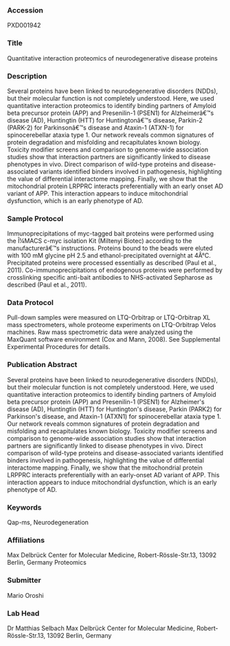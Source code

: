 ### Accession
PXD001942

### Title
Quantitative interaction proteomics of neurodegenerative disease proteins

### Description
Several proteins have been linked to neurodegenerative disorders (NDDs), but their molecular function is not completely understood. Here, we used quantitative interaction proteomics to identify binding partners of Amyloid beta precursor protein (APP) and Presenilin-1 (PSEN1) for Alzheimerâ€™s disease (AD), Huntingtin (HTT) for Huntingtonâ€™s disease, Parkin-2 (PARK-2) for Parkinsonâ€™s disease and Ataxin-1 (ATXN-1) for spinocerebellar ataxia type 1. Our network reveals common signatures of protein degradation and misfolding and recapitulates known biology. Toxicity modifier screens and comparison to genome-wide association studies show that interaction partners are significantly linked to disease phenotypes in vivo. Direct comparison of wild-type proteins and disease-associated variants identified binders involved in pathogenesis, highlighting the value of differential interactome mapping. Finally, we show that the mitochondrial protein LRPPRC interacts preferentially with an early onset AD variant of APP. This interaction appears to induce mitochondrial dysfunction, which is an early phenotype of AD.

### Sample Protocol
Immunoprecipitations of myc-tagged bait proteins were performed using the Î¼MACS c-myc isolation Kit (Miltenyi Biotec) according to the manufacturerâ€™s instructions. Proteins bound to the beads were eluted with 100 mM glycine pH 2.5 and ethanol-precipitated overnight at 4Â°C. Precipitated proteins were processed essentially as described (Paul et al., 2011). Co-immunoprecipitations of endogenous proteins were performed by crosslinking specific anti-bait antibodies to NHS-activated Sepharose as described (Paul et al., 2011).

### Data Protocol
Pull-down samples were measured on LTQ-Orbitrap or LTQ-Orbitrap XL mass spectrometers, whole proteome experiments on LTQ-Orbitrap Velos machines. Raw mass spectrometric data were analyzed using the MaxQuant software environment (Cox and Mann, 2008). See Supplemental Experimental Procedures for details.

### Publication Abstract
Several proteins have been linked to neurodegenerative disorders (NDDs), but their molecular function is not completely understood. Here, we used quantitative interaction proteomics to identify binding partners of Amyloid beta precursor protein (APP) and Presenilin-1 (PSEN1) for Alzheimer's disease (AD), Huntingtin (HTT) for Huntington's disease, Parkin (PARK2) for Parkinson's disease, and Ataxin-1 (ATXN1) for spinocerebellar ataxia type 1. Our network reveals common signatures of protein degradation and misfolding and recapitulates known biology. Toxicity modifier screens and comparison to genome-wide association studies show that interaction partners are significantly linked to disease phenotypes in vivo. Direct comparison of wild-type proteins and disease-associated variants identified binders involved in pathogenesis, highlighting the value of differential interactome mapping. Finally, we show that the mitochondrial protein LRPPRC interacts preferentially with an early-onset AD variant of APP. This interaction appears to induce mitochondrial dysfunction, which is an early phenotype of AD.

### Keywords
Qap-ms, Neurodegeneration

### Affiliations
Max Delbrück Center for Molecular Medicine, Robert-Rössle-Str.13, 13092 Berlin, Germany
Proteomics

### Submitter
Mario Oroshi

### Lab Head
Dr Matthias Selbach
Max Delbrück Center for Molecular Medicine, Robert-Rössle-Str.13, 13092 Berlin, Germany



